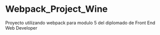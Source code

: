 # Webpack_Project_Wine
Proyecto utilizando webpack para modulo 5 del diplomado de Front End Web Developer
